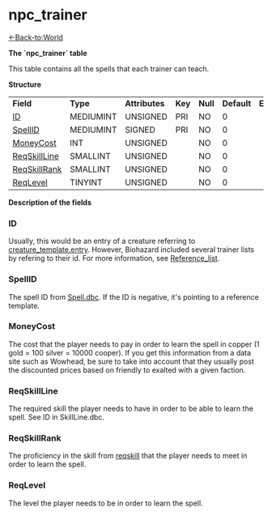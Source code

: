 # npc\_trainer

[<-Back-to:World](database-world.md)

**The \`npc\_trainer\` table**

This table contains all the spells that each trainer can teach.

**Structure**

|                                            |              |                |         |          |             |           |             |
|--------------------------------------------|--------------|----------------|---------|----------|-------------|-----------|-------------|
| **Field**                                  | **Type**     | **Attributes** | **Key** | **Null** | **Default** | **Extra** | **Comment** |
| [ID](#npc_trainer-entry)                   | MEDIUMINT | UNSIGNED       | PRI     | NO       | 0           |           |             |
| [SpellID](#npc_trainer-spell)              | MEDIUMINT | SIGNED         | PRI     | NO       | 0           |           |             |
| [MoneyCost](#npc_trainer-spellcost)        | INT      | UNSIGNED       |         | NO       | 0           |           |             |
| [ReqSkillLine](#npc_trainer-reqskill)      | SMALLINT  | UNSIGNED       |         | NO       | 0           |           |             |
| [ReqSkillRank](#npc_trainer-reqskillvalue) | SMALLINT  | UNSIGNED       |         | NO       | 0           |           |             |
| [ReqLevel](#npc_trainer-reqlevel)          | TINYINT   | UNSIGNED       |         | NO       | 0           |           |             |

**Description of the fields**

### ID

Usually, this would be an entry of a creature referring to [creature\_template.entry](creature_template#creature_template-entry). However, Biohazard included several trainer lists by refering to their id. For more information, see [Reference\_list](Trainer_reference).

### SpellID

The spell ID from [Spell.dbc](Spell). If the ID is negative, it's pointing to a reference template.

### MoneyCost

The cost that the player needs to pay in order to learn the spell in copper (1 gold = 100 silver = 10000 cooper). If you get this information from a data site such as Wowhead, be sure to take into account that they usually post the discounted prices based on friendly to exalted with a given faction.

### ReqSkillLine

The required skill the player needs to have in order to be able to learn the spell. See ID in SkillLine.dbc.

### ReqSkillRank

The proficiency in the skill from [reqskill](#npc_trainer-reqskill) that the player needs to meet in order to learn the spell.

### ReqLevel

The level the player needs to be in order to learn the spell.
